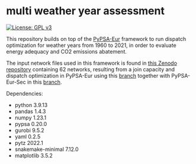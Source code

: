 # multi weather year assessment 
[![License: GPL v3](https://img.shields.io/badge/License-GPLv3-blue.svg)](https://www.gnu.org/licenses/gpl-3.0)

This repository builds on top of the [PyPSA-Eur](https://github.com/PyPSA/pypsa-eur) framework to run dispatch optimization for weather years from 1960 to 2021, in order to evaluate energy adequacy and CO2 emissions abatement.

The input network files used in this framework is found in [this Zenodo repository](https://doi.org/10.5281/zenodo.10891263) containing 62 networks, resulting from a join capacity and dispatch optimization in PyPSA-Eur using this [branch](https://github.com/ebbekyhl/pypsa-eur/tree/multi_weather_year) together with PyPSA-Eur-Sec in this [branch](https://github.com/ebbekyhl/pypsa-eur-sec/tree/multi_weather_year).

Dependencies:
- python 3.9.13
- pandas 1.4.3
- numpy 1.23.1
- pypsa 0.20.0
- gurobi 9.5.2
- yaml 0.2.5
- pytz 2022.1
- snakemake-minimal 7.12.0
- matplotlib 3.5.2
